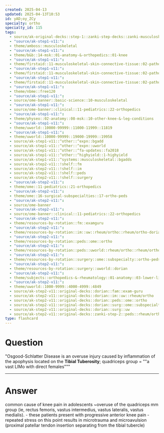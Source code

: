 ```yaml
---
created: 2025-04-13
updated: 2025-04-13T10:53
id: yAD;oy_ZCy
specialty: ortho
specialty_id: 115
tags:
  - source/ak-original-decks::step-1::zanki-step-decks::zanki-musculoskeletal::musculoskeletal-pathology
  - "source/ak-step1-v11:": 
  - theme/amboss::musculoskeletal
  - "source/ak-step1-v11:": 
  - theme/b&b::14-msk::01-anatomy-&-orthopedics::01-knee
  - "source/ak-step1-v11:": 
  - theme/firstaid::11-musculoskeletal-skin-connective-tissue::02-pathology::04-common-hip-&-knee-conditions::knee::osgood-schlatter-disease
  - "source/ak-step1-v11:": 
  - theme/firstaid::11-musculoskeletal-skin-connective-tissue::02-pathology::06-childhood-msk-conditions
  - "source/ak-step1-v11:": 
  - theme/firstaid::11-musculoskeletal-skin-connective-tissue::02-pathology::06-childhood-msk-conditions::osgood-schlatter-disease
  - "source/ak-step1-v11:": 
  - theme/nbme::free120
  - "source/ak-step1-v11:": 
  - source/ome-banner::basic-science::10-musculoskeletal
  - "source/ak-step1-v11:": 
  - source/ome-banner::clinical::11-pediatrics::22-orthopedics
  - "source/ak-step1-v11:": 
  - theme/physeo::02-anatomy::08-msk::10-other-knee-&-leg-conditions
  - "source/ak-step1-v11:": 
  - theme/uworld::10000-99999::11000-11999::11819
  - "source/ak-step1-v11:": 
  - theme/uworld::10000-99999::19000-19999::19958
  - source/ak-step1-v11::^other::^expn::bgadd
  - source/ak-step1-v11::^other::^expn::uworld
  - source/ak-step1-v11::^other::^fa-updates::fa2018
  - source/ak-step1-v11::^other::^highyield::1-highyield
  - source/ak-step1-v11::^systems::musculoskeletal::bgadds
  - source/ak-step2-v11::!shelf::fm
  - source/ak-step2-v11::!shelf::im
  - source/ak-step2-v11::!shelf::peds
  - source/ak-step2-v11::!shelf::surgery
  - "source/ak-step2-v11:": 
  - theme/ome::11-pediatrics::21-orthopedics
  - "source/ak-step2-v11:": 
  - theme/ome::16-surgical-subspecialties::17-ortho-peds
  - "source/ak-step2-v11:": 
  - source/ome-banner
  - "source/ak-step2-v11:": 
  - source/ome-banner::clinical::11-pediatrics::22-orthopedics
  - "source/ak-step2-v11:": 
  - theme/resources-by-rotation::fm::examguru
  - "source/ak-step2-v11:": 
  - theme/resources-by-rotation::im::uw::rheum/ortho::rheum/ortho-dorian
  - "source/ak-step2-v11:": 
  - theme/resources-by-rotation::peds::ome::ortho
  - "source/ak-step2-v11:": 
  - theme/resources-by-rotation::peds::uworld::rheum/ortho::rheum/ortho-zanki
  - "source/ak-step2-v11:": 
  - theme/resources-by-rotation::surgery::ome::subspecialty::ortho-peds
  - "source/ak-step2-v11:": 
  - theme/resources-by-rotation::surgery::uworld::dorian
  - "source/ak-step2-v11:": 
  - theme/subjects::orthopedics-&-rheumatology::01-anatomy::03-lower-limb::knee::osgood-schlatter-disease
  - "source/ak-step2-v11:": 
  - theme/uworld::1000-9999::4000-4999::4849
  - source/ak-step2-v11::original-decks::dorian::fam::exam-guru
  - source/ak-step2-v11::original-decks::dorian::im::uw::rheum/ortho
  - source/ak-step2-v11::original-decks::dorian::peds::ome::ortho
  - source/ak-step2-v11::original-decks::dorian::surg::ome::subspecialty::ortho-peds
  - source/ak-step2-v11::original-decks::dorian::surg::uw
  - source/ak-step2-v11::original-decks::zanki-step-2::peds::rheum/ortho"
type: flashcard
---
```


# Question
"Osgood-Schlatter Disease is an overuse injury caused by inflammation of the apophysis located on the **Tibial Tuberosity**; quadriceps group = ""a vast LIMo with direct females"""

---

# Answer
common cause of knee pain in adolescents ~overuse of the quadriceps mm group (ie, rectus femoris, vastus intermedius, vastus lateralis, vastus medialis).      - these patients present with progressive anterior knee pain  - repeated stress on this point results in microtrauma and microavulsion (proximal patellar tendon insertion separating from the tibial tubercle)